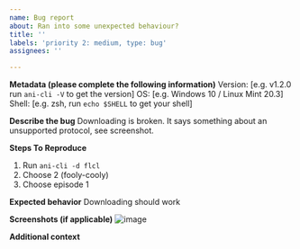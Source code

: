 ```yaml
---
name: Bug report
about: Ran into some unexpected behaviour?
title: ''
labels: 'priority 2: medium, type: bug'
assignees: ''

---
```


**Metadata (please complete the following information)**
Version: [e.g. v1.2.0 run `ani-cli -V` to get the version]
OS: [e.g. Windows 10 / Linux Mint 20.3]
Shell: [e.g. zsh, run `echo $SHELL` to get your shell]

**Describe the bug**
Downloading is broken.
It says something about an unsupported protocol, see screenshot.

**Steps To Reproduce**

1. Run `ani-cli -d flcl`
2. Choose 2 (fooly-cooly)
3. Choose episode 1

**Expected behavior**
Downloading should work

**Screenshots (if applicable)**
![image](https://user-images.githubusercontent.com/82055622/151030428-2e78d15f-4ba9-4d86-b6f3-8307557b4b29.png)

**Additional context**
